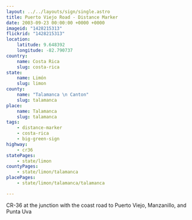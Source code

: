 ```yaml
---
layout: ../../layouts/sign/single.astro
title: Puerto Viejo Road - Distance Marker
date: 2003-09-23 00:00:00 +0000 +0000
imageid: "1428215313"
flickrid: "1428215313"
location:
    latitude: 9.648392
    longitude: -82.790737
country:
    name: Costa Rica
    slug: costa-rica
state:
    name: Limón
    slug: limon
county:
    name: "Talamanca \n Canton"
    slug: talamanca
place:
    name: Talamanca
    slug: talamanca
tags:
    - distance-marker
    - costa-rica
    - big-green-sign
highway:
    - cr36
statePages:
    - state/limon
countyPages:
    - state/limon/talamanca
placePages:
    - state/limon/talamanca/talamanca

---
```

CR-36 at the junction with the coast road to Puerto Viejo, Manzanillo, and Punta Uva